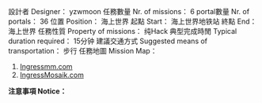 設計者 Designer： yzwmoon
任務數量 Nr. of missions： 6
portal數量 Nr. of portals： 36
位置 Position： 海上世界
起點 Start： 海上世界地铁站
終點 End： 海上世界
任務性質 Property of missions： 纯Hack
典型完成時閒 Typical duration required： 15分钟
建議交通方式 Suggested means of transportation： 步行
任務地圖 Mission Map：
1.  [Ingressmm.com](https://goo.gl/3vM6MD)
2.  [IngressMosaik.com](https://ingressmosaik.com/mosaic/15738)

**注意事項 Notice：**
